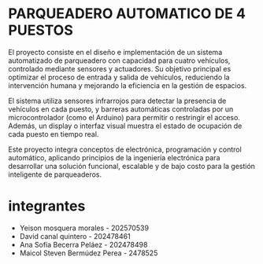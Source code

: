 # PARQUEADERO AUTOMATICO DE 4 PUESTOS
El proyecto consiste en el diseño e implementación de un sistema automatizado de parqueadero con capacidad para cuatro vehículos, controlado mediante sensores y actuadores. Su objetivo principal es optimizar el proceso de entrada y salida de vehículos, reduciendo la intervención humana y mejorando la eficiencia en la gestión de espacios.

El sistema utiliza sensores infrarrojos para detectar la presencia de vehículos en cada puesto, y barreras automáticas controladas por un microcontrolador (como el Arduino) para permitir o restringir el acceso. Además, un display o interfaz visual muestra el estado de ocupación de cada puesto en tiempo real.

Este proyecto integra conceptos de electrónica, programación y control automático, aplicando principios de la ingeniería electrónica para desarrollar una solución funcional, escalable y de bajo costo para la gestión inteligente de parqueaderos.

# integrantes
- Yeison mosquera morales - 202570539
- David canal quintero - 202478461
- Ana Sofía Becerra Peláez - 202478498
- Maicol Steven Bermúdez Perea - 2478525

#



